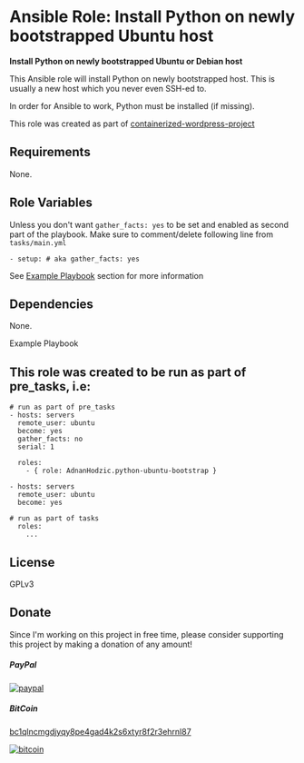 Ansible Role: Install Python on newly bootstrapped Ubuntu host
=========

**Install Python on newly bootstrapped Ubuntu or Debian host**

This Ansible role will install Python on newly bootstrapped host. This is usually
a new host which you never even SSH-ed to.

In order for Ansible to work, Python must be installed (if missing).

This role was created as part of [containerized-wordpress-project](https://github.com/AdnanHodzic/containerized-wordpress-project)

Requirements
------------

None.

Role Variables
--------------

Unless you don't want `gather_facts: yes` to be set and enabled as second part of the playbook. 
Make sure to comment/delete following line from `tasks/main.yml`

```- setup: # aka gather_facts: yes```

See [Example Playbook](https://github.com/AdnanHodzic/ansible-role-python-ubuntu-bootstrap#example-playbook) section for more information


Dependencies
------------

None.

Example Playbook

This role was created to be run as part of pre_tasks, i.e:
----------------

```
# run as part of pre_tasks
- hosts: servers
  remote_user: ubuntu
  become: yes
  gather_facts: no
  serial: 1

  roles:
    - { role: AdnanHodzic.python-ubuntu-bootstrap }

- hosts: servers
  remote_user: ubuntu
  become: yes

# run as part of tasks
  roles:
    ...
```

License
-------

GPLv3

Donate
-------

Since I'm working on this project in free time, please consider supporting this project by making a donation of any amount!

##### PayPal
[![paypal](https://www.paypalobjects.com/en_US/NL/i/btn/btn_donateCC_LG.gif)](https://www.paypal.com/cgi-bin/webscr?cmd=_donations&business=7AHCP5PU95S4Y&item_name=Contribution+for+work+on+containerized-wordpress-project&currency_code=EUR&source=url)

##### BitCoin
[bc1qlncmgdjyqy8pe4gad4k2s6xtyr8f2r3ehrnl87](bitcoin:bc1qlncmgdjyqy8pe4gad4k2s6xtyr8f2r3ehrnl87)

[![bitcoin](https://foolcontrol.org/wp-content/uploads/2019/08/btc-donate-displaylink-debian.png)](bitcoin:bc1qlncmgdjyqy8pe4gad4k2s6xtyr8f2r3ehrnl87)
